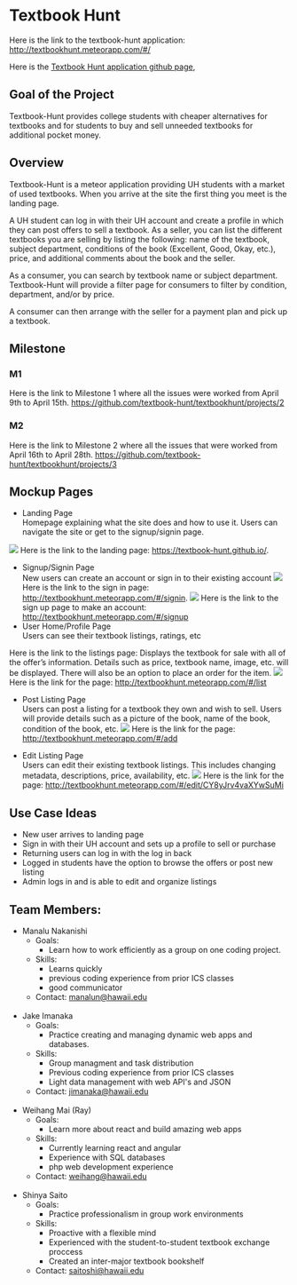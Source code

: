 # Textbook Hunt

Here is the link to the textbook-hunt application: http://textbookhunt.meteorapp.com/#/ 

Here is the [Textbook Hunt application github page](https://github.com/textbook-hunt/textbookhunt), 
## Goal of the Project 

Textbook-Hunt provides college students with cheaper alternatives for textbooks and for students to buy and sell unneeded textbooks for additional pocket money. 

## Overview

Textbook-Hunt is a meteor application providing UH students with a market of used textbooks. When you arrive at the site the first thing you meet is the landing page. 

A UH student can log in with their UH account and create a profile in which they can post offers to sell a textbook. As a seller, you can list the different textbooks you are selling by listing the following: name of the textbook, subject department, conditions of the book (Excellent, Good, Okay, etc.), price, and additional comments about the book and the seller.

As a consumer, you can search by textbook name or subject department. Textbook-Hunt will provide a filter page for consumers to filter by condition, department, and/or by price. 

A consumer can then arrange with the seller for a payment plan and pick up a textbook. 

## Milestone 

### M1 
Here is the link to Milestone 1 where all the issues were worked from April 9th to April 15th. 
https://github.com/textbook-hunt/textbookhunt/projects/2

### M2 
Here is the link to Milestone 2 where all the issues that were worked from April 16th to April 28th. 
https://github.com/textbook-hunt/textbookhunt/projects/3


## Mockup Pages

* Landing Page <br/>
Homepage explaining what the site does and how to use it.  Users can navigate the site or get to the signup/signin page. 

![](doc/landing-mockup.png)
Here is the link to the landing page: https://textbook-hunt.github.io/.

* Signup/Signin Page <br/>
New users can create an account or sign in to their existing account
![](doc/signin-page.png)
Here is the link to the sign in page: http://textbookhunt.meteorapp.com/#/signin.
![](doc/signup-page.png)
Here is the link to the sign up page to make an account: http://textbookhunt.meteorapp.com/#/signup
* User Home/Profile Page <br/>
Users can see their textbook listings, ratings, etc

Here is the link to the listings page: 
Displays the textbook for sale with all of the offer’s information.  Details such as price, textbook name, image, etc. will be displayed.  There will also be an option to place an order for the item.
![](doc/listingPage.png)
Here is the link for the page: http://textbookhunt.meteorapp.com/#/list

* Post Listing Page <br/>
Users can post a listing for a textbook they own and wish to sell.  Users will provide details such as a picture of the book, name of the book, condition of the book, etc.
![](doc/postListing.png)
Here is the link for the page: http://textbookhunt.meteorapp.com/#/add 

* Edit Listing Page <br/>
Users can edit their existing textbook listings.  This includes changing metadata, descriptions, price, availability, etc.
![](doc/editListing.png)
Here is the link for the page: http://textbookhunt.meteorapp.com/#/edit/CY8yJrv4vaXYwSuMi

## Use Case Ideas 

* New user arrives to landing page 
* Sign in with their UH account and sets up a profile to sell or purchase 
* Returning users can log in with the log in back 
* Logged in students have the option to browse the offers or post new listing 
* Admin logs in and is able to edit and organize listings 

## Team Members:

* Manalu Nakanishi
  * Goals:
    * Learn how to work efficiently as a group on one coding project.
  * Skills:
    * Learns quickly
    * previous coding experience from prior ICS classes
    * good communicator
  * Contact: manalun@hawaii.edu
  <br/>
* Jake Imanaka
  * Goals:
    * Practice creating and managing dynamic web apps and databases.
  * Skills:
    * Group managment and task distribution
    * Previous coding experience from prior ICS classes
    * Light data management with web API's and JSON
  * Contact: jimanaka@hawaii.edu
  <br/>
* Weihang Mai (Ray)
  * Goals:
    * Learn more about react and build amazing web apps
  * Skills:
    * Currently learning react and angular
    * Experience with SQL databases
    * php web development experience
  * Contact: weihang@hawaii.edu
  <br/>
* Shinya Saito
  * Goals:
    * Practice professionalism in group work environments
  * Skills:
    * Proactive with a flexible mind
    * Experienced with the student-to-student textbook exchange proccess 
    * Created an inter-major textbook bookshelf
  * Contact: saitoshi@hawaii.edu
  
    

